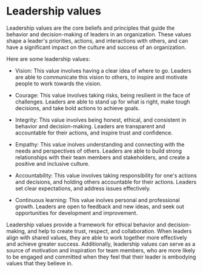 # Leadership values

Leadership values are the core beliefs and principles that guide the behavior and decision-making of leaders in an organization. These values shape a leader's priorities, actions, and interactions with others, and can have a significant impact on the culture and success of an organization.

Here are some leadership values:

* Vision: This value involves having a clear idea of where to go. Leaders are able to communicate this vision to others, to inspire and motivate people to work towards the vision.

* Courage: This value involves taking risks, being resilient in the face of challenges. Leaders are able to stand up for what is right, make tough decisions, and take bold actions to achieve goals.

* Integrity: This value involves being honest, ethical, and consistent in behavior and decision-making. Leaders are transparent and accountable for their actions, and inspire trust and confidence.

* Empathy: This value inolves understanding and connecting with the needs and perspectives of others. Leaders are able to build strong relationships with their team members and stakeholders, and create a positive and inclusive culture.

* Accountability: This value involves taking responsibility for one's actions and decisions, and holding others accountable for their actions. Leaders set clear expectations, and address issues effectively.

* Continuous learning: This value inolves personal and professional growth. Leaders are open to feedback and new ideas, and seek out opportunities for development and improvement.

Leadership values provide a framework for ethical behavior and decision-making, and help to create trust, respect, and collaboration. When leaders align with shared values, they are able to work together more effectively and achieve greater success. Additionally, leadership values can serve as a source of motivation and inspiration for team members, who are more likely to be engaged and committed when they feel that their leader is embodying values that they believe in.

